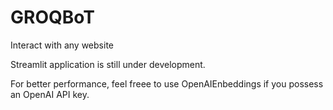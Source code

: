 # GROQBoT
Interact with any website 

Streamlit application is still under development. 

For better performance, feel freee to use OpenAIEnbeddings if you possess an OpenAI API key. 
